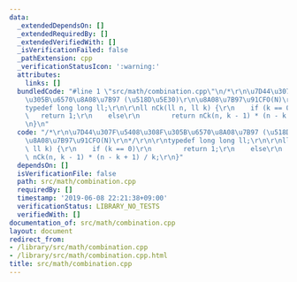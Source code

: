```yaml
---
data:
  _extendedDependsOn: []
  _extendedRequiredBy: []
  _extendedVerifiedWith: []
  _isVerificationFailed: false
  _pathExtension: cpp
  _verificationStatusIcon: ':warning:'
  attributes:
    links: []
  bundledCode: "#line 1 \"src/math/combination.cpp\"\n/*\r\n\u7D44\u307F\u5408\u308F\
    \u305B\u6570\u8A08\u7B97 (\u518D\u5E30)\r\n\u8A08\u7B97\u91CFO(N)\r\n*/\r\n\r\n\
    typedef long long ll;\r\n\r\nll nCk(ll n, ll k) {\r\n    if (k == 0)\r\n     \
    \   return 1;\r\n    else\r\n        return nCk(n, k - 1) * (n - k + 1) / k;\r\
    \n}\n"
  code: "/*\r\n\u7D44\u307F\u5408\u308F\u305B\u6570\u8A08\u7B97 (\u518D\u5E30)\r\n\
    \u8A08\u7B97\u91CFO(N)\r\n*/\r\n\r\ntypedef long long ll;\r\n\r\nll nCk(ll n,\
    \ ll k) {\r\n    if (k == 0)\r\n        return 1;\r\n    else\r\n        return\
    \ nCk(n, k - 1) * (n - k + 1) / k;\r\n}"
  dependsOn: []
  isVerificationFile: false
  path: src/math/combination.cpp
  requiredBy: []
  timestamp: '2019-06-08 22:21:38+09:00'
  verificationStatus: LIBRARY_NO_TESTS
  verifiedWith: []
documentation_of: src/math/combination.cpp
layout: document
redirect_from:
- /library/src/math/combination.cpp
- /library/src/math/combination.cpp.html
title: src/math/combination.cpp
---
```

